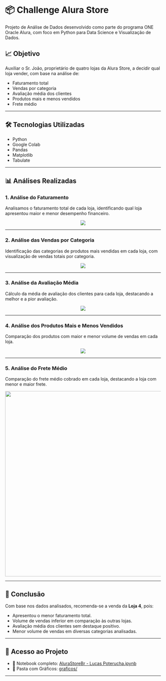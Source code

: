 # 📦 Challenge Alura Store

Projeto de Análise de Dados desenvolvido como parte do programa ONE Oracle Alura, com foco em Python para Data Science e Visualização de Dados.

## 📈 Objetivo
Auxiliar o Sr. João, proprietário de quatro lojas da Alura Store, a decidir qual loja vender, com base na análise de:

- Faturamento total
- Vendas por categoria
- Avaliação média dos clientes
- Produtos mais e menos vendidos
- Frete médio

---

## 🛠️ Tecnologias Utilizadas
- Python 
- Google Colab
- Pandas
- Matplotlib
- Tabulate

---

## 📊 Análises Realizadas

### 1. Análise do Faturamento
Analisamos o faturamento total de cada loja, identificando qual loja apresentou maior e menor desempenho financeiro.

<p align="center">
  <img src="https://github.com/lucaspoterucha/challenge-dados/blob/main/Gr%C3%A1ficos/faturamento.png">
</p>

---

### 2. Análise das Vendas por Categoria
Identificação das categorias de produtos mais vendidas em cada loja, com visualização de vendas totais por categoria.

<p align="center">
  <img src="https://github.com/lucaspoterucha/challenge-dados/blob/main/Gr%C3%A1ficos/vendas-categorias.png">
</p>

---

### 3. Análise da Avaliação Média
Cálculo da média de avaliação dos clientes para cada loja, destacando a melhor e a pior avaliação.

<p align="center">
  <img src="https://github.com/lucaspoterucha/challenge-dados/blob/main/Gr%C3%A1ficos/avaliacao-media.png">
</p>

---

### 4. Análise dos Produtos Mais e Menos Vendidos
Comparação dos produtos com maior e menor volume de vendas em cada loja.

<p align="center">
  <img src="https://github.com/lucaspoterucha/challenge-dados/blob/main/Gr%C3%A1ficos/mais-menos-vendido.png">
</p>

---

### 5. Análise do Frete Médio
Comparação do frete médio cobrado em cada loja, destacando a loja com menor e maior frete.

<p align="center">
  <img src="https://github.com/lucaspoterucha/challenge-dados/blob/main/Gr%C3%A1ficos/frete-medio.png" width="600">
</p>

---

## 🧠 Conclusão
Com base nos dados analisados, recomenda-se a venda da **Loja 4**, pois:

- Apresentou o menor faturamento total.
- Volume de vendas inferior em comparação às outras lojas.
- Avaliação média dos clientes sem destaque positivo.
- Menor volume de vendas em diversas categorias analisadas.

---

## 📂 Acesso ao Projeto
- 📑 Notebook completo: [AluraStoreBr - Lucas Poterucha.ipynb](https://github.com/lucaspoterucha/challenge-dados/blob/main/AluraStoreBr_Challenge%20(2).ipynb)
- 📂 Pasta com Gráficos: [graficos/](https://github.com/lucaspoterucha/challenge-dados/tree/main/Gr%C3%A1ficos)



---
